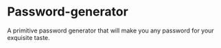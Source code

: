 # Password-generator
A primitive password generator that will make you any password for your exquisite taste.
